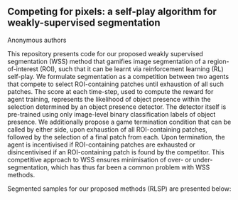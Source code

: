## Competing for pixels: a self-play algorithm for weakly-supervised segmentation

Anonymous authors

This repository presents code for our proposed weakly supervised segmentation (WSS) method that gamifies image segmentation of a region-of-interest (ROI), such that it can be learnt via reinforcement learning (RL) self-play. We formulate segmentation as a competition between two agents that compete to select ROI-containing patches until exhaustion of all such patches. The score at each time-step, used to compute the reward for agent training, represents the likelihood of object presence within the selection determined by an object presence detector. The detector itself is pre-trained using only image-level binary classification labels of object presence. 
We additionally propose a game termination condition that can be called by either side, upon exhaustion of all ROI-containing patches, followed by the selection of a final patch from each. Upon termination, the agent is incentivised if ROI-containing patches are exhausted or disincentivised if an ROI-containing patch is found by the competitor. This competitive approach to WSS ensures minimisation of over- or under- segmentation, which has thus far been a common problem with WSS methods. 

Segmented samples for our proposed methods (RLSP) are presented below:

